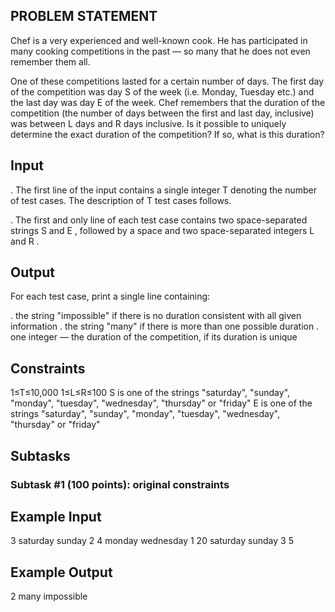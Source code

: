 ## PROBLEM STATEMENT 
Chef is a very experienced and well-known cook. He has participated in many cooking competitions
in the past — so many that he does not even remember them all.

One of these competitions lasted for a certain number of days. The first day of the competition was day S
of the week (i.e. Monday, Tuesday etc.) and the last day was day E
of the week. Chef remembers that the duration of the competition (the number of days between the first
and last day, inclusive) was between L days and R  days inclusive. Is it possible to uniquely determine 
the exact duration of the competition? If so, what is this duration?

## Input
. The first line of the input contains a single integer T denoting the number of test cases. The description 
of T test cases follows. 

. The first and only line of each test case contains two space-separated strings S and E , followed by a space 
and two space-separated integers L  and R .

## Output
For each test case, print a single line containing:

. the string "impossible" if there is no duration consistent with all given information
. the string "many" if there is more than one possible duration
. one integer — the duration of the competition, if its duration is unique

## Constraints
1≤T≤10,000
1≤L≤R≤100
S is one of the strings "saturday", "sunday", "monday", "tuesday", "wednesday", "thursday" or "friday"
E is one of the strings "saturday", "sunday", "monday", "tuesday", "wednesday", "thursday" or "friday"

## Subtasks
### Subtask #1 (100 points): original constraints

## Example Input
3
saturday sunday 2 4
monday wednesday 1 20
saturday sunday 3 5

## Example Output
2
many
impossible

